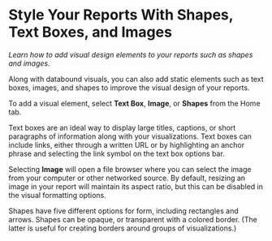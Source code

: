 <properties
   pageTitle="Style Your Reports With Shapes, Text Boxes, and Images"
   description="Learn how to add visual design elements to your reports such as shapes and images."
   services="powerbi"
   documentationCenter=""
   authors="davidiseminger"
   manager="mblythe"
   editor=""
   tags=""
   featuredVideoId="_3q6VEBhGew"
   featuredVideoThumb=""
   courseDuration=""/>

<tags
   ms.service="powerbi"
   ms.devlang="NA"
   ms.topic="article"
   ms.tgt_pltfrm="NA"
   ms.workload="powerbi"
   ms.date="02/19/2016"
   ms.author="v-jescoo"/>

# Style Your Reports With Shapes, Text Boxes, and Images

*Learn how to add visual design elements to your reports such as shapes and images.*

Along with databound visuals, you can also add static elements such as text boxes, images, and shapes to improve the visual design of your reports.

To add a visual element, select **Text Box**, **Image**, or **Shapes** from the Home tab.

Text boxes are an ideal way to display large titles, captions, or short paragraphs of information along with your visualizations. Text boxes can include links, either through a written URL or by highlighting an anchor phrase and selecting the link symbol on the text box options bar.

Selecting **Image** will open a file browser where you can select the image from your computer or other networked source. By default, resizing an image in your report will maintain its aspect ratio, but this can be disabled in the visual formatting options.

Shapes have five different options for form, including rectangles and arrows. Shapes can be opaque, or transparent with a colored border. (The latter is useful for creating borders around groups of visualizations.)
